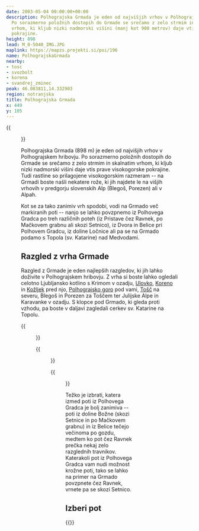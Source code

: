 ```yaml
---
date: 2003-05-04 00:00:00+00:00
description: Polhograjska Grmada je eden od najvišjih vrhov v Polhograjskem hribovju.
  Po sorazmerno položnih dostopih do Grmade se srečamo z zelo strmim in skalnatim
  vrhom, ki kljub nizki nadmorski višini (manj kot 900 metrov) daje vtis prave visokogorske
  pokrajine.
height: 898
lead: M_0-5040_IMG.JPG
maplink: https://mapzs.projekti.si/poi/196
name: PolhograjskaGrmada
nearby:
- tosc
- svozbolt
- korena
- svandrej_zminec
peak: 46.083811,14.332903
region: notranjska
title: Polhograjska Grmada
x: 449
y: 105
---
```

{{<figure src="M_0-5040_IMG.JPG">}}

Polhograjska Grmada (898 m) je eden od najvišjih vrhov v Polhograjskem hribovju. Po sorazmerno položnih dostopih do Grmade se srečamo z zelo strmim in skalnatim vrhom, ki kljub nizki nadmorski višini daje vtis prave visokogorske pokrajine. Tudi rastline so prilagojene visokogorskim razmeram -- na Grmadi boste našli nekatere rože, ki jih najdete le na višjih vrhovih v predgorju slovenskih Alp (Blegoš, Porezen) ali v Alpah.

Kot se za tako zanimiv vrh spodobi, vodi na Grmado več markiranih poti -- nanjo se lahko povzpnemo iz Polhovega Gradca po treh različnih poteh (iz Pristave čez Ravnek, po Mačkovem grabnu ali skozi Setnico), iz Dvora in Belice pri Polhovem Gradcu, iz doline Ločnice ali pa se na Grmado podamo s Topola (sv. Katarine) nad Medvodami.

Razgled z vrha Grmade
---------------------

Razgled z Grmade je eden najlepših razgledov, ki jih lahko doživite v Polhograjskem hribovju. Z vrha si boste lahko ogledali celotno Ljubljansko kotlino s Krimom v ozadju, [Ulovko](../ulovka), [Koreno](../korena) in [Kožljek](../kozljek) pred njo, [Polhograjsko goro](../polhograjskagora) pod vami, [Tošč](../tosc) na severu, Blegoš in Porezen za Toščem ter Julijske Alpe in Karavanke v ozadju. S klopce pod Grmado, ki gleda proti vzhodu, pa boste v daljavi zagledali cerkev sv. Katarine na Topolu. 

{{<figure src="razgled_jug.jpg" caption="Pogled proti jugu: Krim, Ulovka, Korena, Kožljek in Polhograjska gora" caption-position="bottom">}}

{{<figure src="razgled_tosc.jpg" caption="Greben Tošča" caption-position="bottom">}}

{{<figure src="razgled_vzhod.jpg" caption="Pogled proti vzhodu: vrhovi Polhograjskega hribovja, v ozadju Kamniške Alpe" caption-position="bottom">}}

Težko je izbrati, katera izmed poti iz Polhovega Gradca je bolj zanimiva -- poti iz doline Božne (skozi Setnice in po Mačkovem grabnu) in iz Belice tečejo večinoma po gozdu, medtem ko pot čez Ravnek prečka nekaj zelo razglednih travnikov. Katerakoli pot iz Polhovega Gradca vam nudi možnost krožne poti, tako se lahko na primer na Grmado povzpnete čez Ravnek, vrnete pa se skozi Setnico.

## Izberi pot

{{<multipath-hike-list>}}
